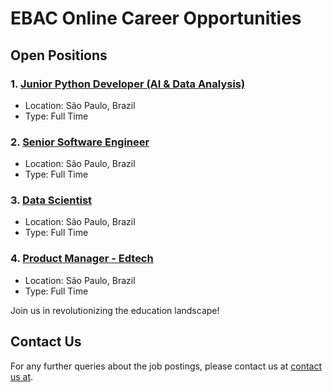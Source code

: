 # EBAC Online Career Opportunities

## Open Positions

### 1. [Junior Python Developer (AI & Data Analysis)](junior-python-developer)

   - Location: São Paulo, Brazil
   - Type: Full Time

### 2. [Senior Software Engineer](junior-python-developer)

   - Location: São Paulo, Brazil
   - Type: Full Time

### 3. [Data Scientist](junior-python-developer)

   - Location: São Paulo, Brazil
   - Type: Full Time

### 4. [Product Manager - Edtech](junior-python-developer)

   - Location: São Paulo, Brazil
   - Type: Full Time


Join us in revolutionizing the education landscape!

## Contact Us

For any further queries about the job postings, please contact us at [contact us at](mailto:it@ebac.dev).
